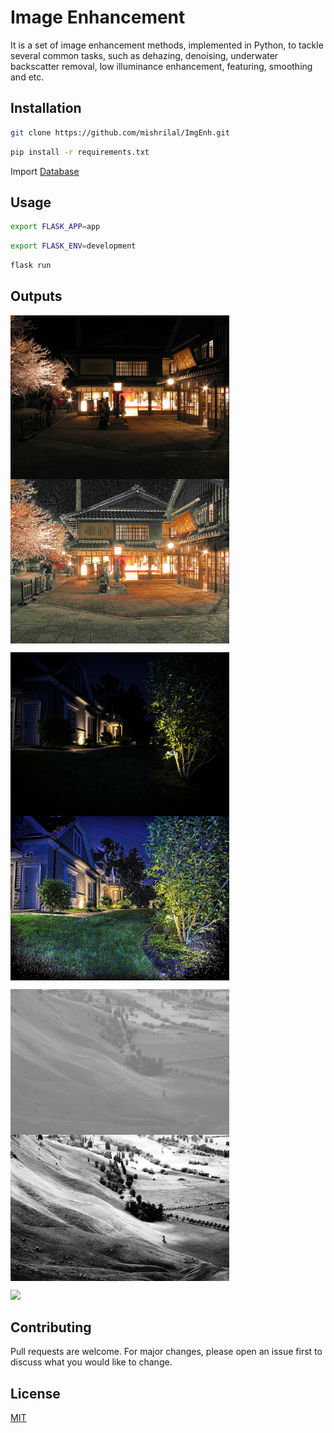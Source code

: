 # Image Enhancement

It is a set of image enhancement methods, implemented in Python, to tackle several common tasks, such as dehazing, denoising, underwater backscatter removal, low illuminance enhancement, featuring, smoothing and etc.

## Installation

```bash
git clone https://github.com/mishrilal/ImgEnh.git
```
```bash
pip install -r requirements.txt
```
Import [Database](https://github.com/mishrilal/ImgEnh/tree/main/Database)


## Usage
```bash
export FLASK_APP=app
```
```bash
export FLASK_ENV=development
```
```bash
flask run
```
## Outputs
<img src="/Screenshots/6-IN.jpg" width = "350" align="center"/>    <img src="/Screenshots/6-OUT.jpg" width = "350" align="center"/>

<img src="/Screenshots/2-IN.jpg" width = "350" align="center"/>    <img src="/Screenshots/2-OUT.jpg" width = "350" align="center"/>

<img src="/Screenshots/3-IN.jpg" width = "350" align="center"/>    <img src="/Screenshots/3-OUT.jpg" width = "350" align="center"/>



<img src="https://mishrilal.github.io/assets/img/portfolio/imgEnh/ImgEnh_2.png" />

## Contributing
Pull requests are welcome. For major changes, please open an issue first to discuss what you would like to change.

## License
[MIT](https://choosealicense.com/licenses/mit/)
